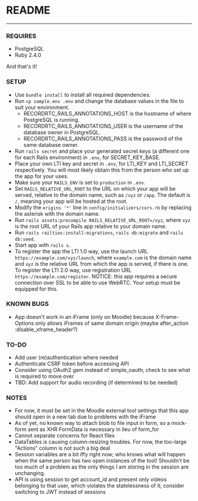 # README
---

### REQUIRES

* PostgreSQL
* Ruby 2.4.0

And that's it!

### SETUP

* Use `bundle install` to install all required dependencies.
* Run `cp sample.env .env` and change the database values in the file to suit your environment.
  * RECORDRTC_RAILS_ANNOTATIONS_HOST is the hostname of where PostgreSQL is running.
  * RECORDRTC_RAILS_ANNOTATIONS_USER is the username of the database owner in PostgreSQL.
  * RECORDRTC_RAILS_ANNOTATIONS_PASS is the password of the same database owner.
* Run `rails secret` and place your generated secret keys (a different one for each Rails environment) in `.env`, for SECRET_KEY_BASE.
* Place your own LTI key and secret in `.env`, for LTI_KEY and LTI_SECRET respectively. You will most likely obtain this from the person who set up the app for your uses.
* Make sure your `RAILS_ENV` is set to `production` in `.env`.
* Set `RAILS_RELATIVE_URL_ROOT` to the URL on which your app will be served, relative to the domain name, such as `/xyz` or `/app`. The default is `/`, meaning your app will be hosted at the root.
* Modify the `origins '*'` line in `config/initializers/cors.rb` by replacing the asterisk with the domain name.
* Run `rails assets:precompile RAILS_RELATIVE_URL_ROOT=/xyz`, where `xyz` is the root URL of your Rails app relative to your domain name.
* Run `rails railties:install:migrations`, `rails db:migrate` and `rails db:seed`.
* Start app with `rails s`.
* To register the app the LTI 1.0 way, use the launch URL `https://example.com/xyz/launch`, where `example.com` is the domain name and `xyz` is the relative URL from which the app is served, if there is one. To register the LTI 2.0 way, use registration URL `https://example.com/register`. NOTICE: this app requires a secure connection over SSL to be able to use WebRTC. Your setup must be equipped for this.

### KNOWN BUGS

* App doesn't work in an iFrame (only on Moodle) because X-Frame-Options only allows iFrames of same domain origin (maybe after_action :disable_xframe_header?)

### TO-DO

* Add user (re)authentication where needed
* Authenticate CSRF token before accessing API
* Consider using OAuth2 gem instead of simple_oauth; check to see what is required to move over
* TBD: Add support for audio recording (if determined to be needed)

### NOTES

* For now, it must be set in the Moodle external tool settings that this app should open in a new tab due to problems with the iFrame
* As of yet, no known way to attach blob to file input in form, so a mock-form sent as XHR FormData is necessary in lieu of form_for
* Cannot separate concerns for React files
* DataTables is causing column-resizing troubles. For now, the too-large "Actions" column is not such a big deal
* Session variables are a bit iffy right now; who knows what will happen when the same person has two open instances of the tool! Shouldn't be too much of a problem as the only things I am storing in the session are unchanging.
* API is using session to get account_id and present only videos belonging to that user, which violates the statelessness of it; consider switching to JWT instead of sessions
